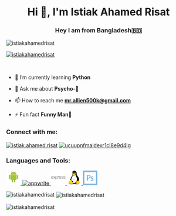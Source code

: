 <h1 align="center">Hi 👋, I'm Istiak Ahamed Risat</h1>
<h3 align="center">Hey I am from Bangladesh🇧🇩</h3>

<p align="left"> <img src="https://komarev.com/ghpvc/?username=istiakahamedrisat&label=Profile%20views&color=0e75b6&style=flat" alt="istiakahamedrisat" /> </p>

<p align="left"> <a href="https://github.com/ryo-ma/github-profile-trophy"><img src="https://github-profile-trophy.vercel.app/?username=istiakahamedrisat" alt="istiakahamedrisat" /></a> </p>

<p align="left"> <a href="https://twitter.com/" target="blank"><img src="https://img.shields.io/twitter/follow/?logo=twitter&style=for-the-badge" alt="" /></a> </p>

- 🌱 I’m currently learning **Python**

- 💬 Ask me about **Psycho-🥱**

- 📫 How to reach me **mr.allien500k@gmail.com**

- ⚡ Fun fact **Funny Man🤪**

<h3 align="left">Connect with me:</h3>
<p align="left">
<a href="https://www.facebook.com/istiak.ahamed.risat" target="blank"><img align="center" src="https://raw.githubusercontent.com/rahuldkjain/github-profile-readme-generator/master/src/images/icons/Social/facebook.svg" alt="istiak.ahamed.risat" height="30" width="40" /></a>
<a href="https://youtube.com/channel/UCuuPNFMAidEXR1cl8E9D4lg" target="blank"><img align="center" src="https://raw.githubusercontent.com/rahuldkjain/github-profile-readme-generator/master/src/images/icons/Social/youtube.svg" alt="ucuupnfmaidexr1cl8e9d4lg" height="30" width="40" /></a>
</p>

<h3 align="left">Languages and Tools:</h3>
<p align="left"> <a href="https://developer.android.com" target="_blank" rel="noreferrer"> <img src="https://raw.githubusercontent.com/devicons/devicon/master/icons/android/android-original-wordmark.svg" alt="android" width="40" height="40"/> </a> <a href="https://appwrite.io" target="_blank" rel="noreferrer"> <img src="https://www.vectorlogo.zone/logos/appwriteio/appwriteio-icon.svg" alt="appwrite" width="40" height="40"/> </a> <a href="https://expressjs.com" target="_blank" rel="noreferrer"> <img src="https://raw.githubusercontent.com/devicons/devicon/master/icons/express/express-original-wordmark.svg" alt="express" width="40" height="40"/> </a> <a href="https://www.linux.org/" target="_blank" rel="noreferrer"> <img src="https://raw.githubusercontent.com/devicons/devicon/master/icons/linux/linux-original.svg" alt="linux" width="40" height="40"/> </a> <a href="https://www.photoshop.com/en" target="_blank" rel="noreferrer"> <img src="https://raw.githubusercontent.com/devicons/devicon/master/icons/photoshop/photoshop-line.svg" alt="photoshop" width="40" height="40"/> </a> </p>

<p><img align="left" src="https://github-readme-stats.vercel.app/api/top-langs?username=istiakahamedrisat&show_icons=true&locale=en&layout=compact" alt="istiakahamedrisat" /></p>

<p>&nbsp;<img align="center" src="https://github-readme-stats.vercel.app/api?username=istiakahamedrisat&show_icons=true&locale=en" alt="istiakahamedrisat" /></p>

<p><img align="center" src="https://github-readme-streak-stats.herokuapp.com/?user=istiakahamedrisat&" alt="istiakahamedrisat" /></p>
